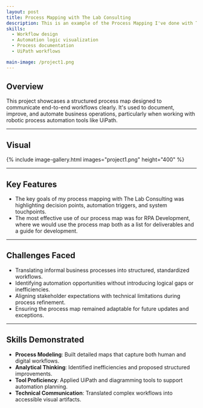 ```yaml
---
layout: post
title: Process Mapping with The Lab Consulting
description: This is an example of the Process Mapping I've done with The Lab Consulting as an RPA Developer. We would create process maps in a series of meetings with our clients, then use them as guides for Robotic Process Automation (RPA) development.
skills: 
  - Workflow design
  - Automation logic visualization
  - Process documentation
  - UiPath workflows

main-image: /project1.png
---
```


## Overview

This project showcases a structured process map designed to communicate end-to-end workflows clearly. It's used to document, improve, and automate business operations, particularly when working with robotic process automation tools like UiPath.

---

## Visual

{% include image-gallery.html images="project1.png" height="400" %}

---

## Key Features

- The key goals of my process mapping with The Lab Consulting was highlighting decision points, automation triggers, and system touchpoints.
- The most effective use of our process map was for RPA Development, where we would use the process map both as a list for deliverables and a guide for development.

---

## Challenges Faced

- Translating informal business processes into structured, standardized workflows.
- Identifying automation opportunities without introducing logical gaps or inefficiencies.
- Aligning stakeholder expectations with technical limitations during process refinement.
- Ensuring the process map remained adaptable for future updates and exceptions.

---

## Skills Demonstrated

- **Process Modeling**: Built detailed maps that capture both human and digital workflows.
- **Analytical Thinking**: Identified inefficiencies and proposed structured improvements.
- **Tool Proficiency**: Applied UiPath and diagramming tools to support automation planning.
- **Technical Communication**: Translated complex workflows into accessible visual artifacts.

